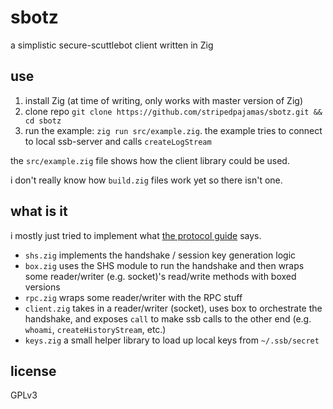 # sbotz

a simplistic secure-scuttlebot client written in Zig

## use
1. install Zig (at time of writing, only works with master version of Zig)
1. clone repo `git clone https://github.com/stripedpajamas/sbotz.git && cd sbotz`
1. run the example: `zig run src/example.zig`. the example tries to connect to local ssb-server and calls `createLogStream`

the `src/example.zig` file shows how the client library could be used.

i don't really know how `build.zig` files work yet so there isn't one.

## what is it
i mostly just tried to implement what [the protocol guide](https://ssbc.github.io/scuttlebutt-protocol-guide) says.

- `shs.zig` implements the handshake / session key generation logic
- `box.zig` uses the SHS module to run the handshake and then wraps some reader/writer (e.g. socket)'s read/write methods with boxed versions
- `rpc.zig` wraps some reader/writer with the RPC stuff
- `client.zig` takes in a reader/writer (socket), uses box to orchestrate the handshake, and exposes `call` to make ssb calls to the other end (e.g. `whoami`, `createHistoryStream`, etc.)
- `keys.zig` a small helper library to load up local keys from `~/.ssb/secret`

## license
GPLv3

